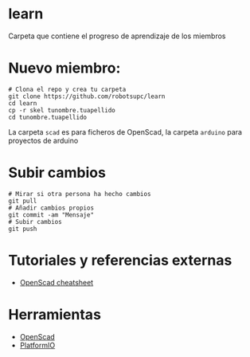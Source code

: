 # learn
Carpeta que contiene el progreso de aprendizaje de los miembros


# Nuevo miembro:

```
# Clona el repo y crea tu carpeta
git clone https://github.com/robotsupc/learn
cd learn
cp -r skel tunombre.tuapellido
cd tunombre.tuapellido
```

La carpeta `scad` es para ficheros de OpenScad, la carpeta `arduino` para proyectos de arduino

# Subir cambios

```
# Mirar si otra persona ha hecho cambios
git pull
# Añadir cambios propios
git commit -am "Mensaje"
# Subir cambios
git push
```

# Tutoriales y referencias externas
* [OpenScad cheatsheet](http://www.openscad.org/cheatsheet/)


# Herramientas
* [OpenScad](http://openscad.org)
* [PlatformIO](http://platformio.org/)
